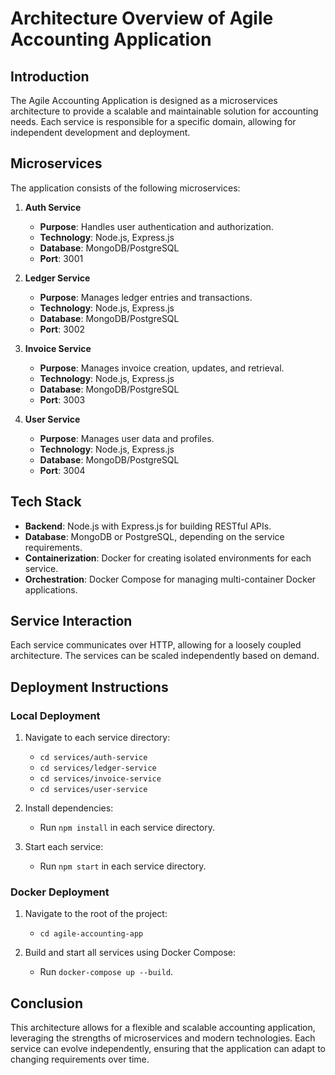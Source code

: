 # Architecture Overview of Agile Accounting Application

## Introduction
The Agile Accounting Application is designed as a microservices architecture to provide a scalable and maintainable solution for accounting needs. Each service is responsible for a specific domain, allowing for independent development and deployment.

## Microservices
The application consists of the following microservices:

1. **Auth Service**
   - **Purpose**: Handles user authentication and authorization.
   - **Technology**: Node.js, Express.js
   - **Database**: MongoDB/PostgreSQL
   - **Port**: 3001

2. **Ledger Service**
   - **Purpose**: Manages ledger entries and transactions.
   - **Technology**: Node.js, Express.js
   - **Database**: MongoDB/PostgreSQL
   - **Port**: 3002

3. **Invoice Service**
   - **Purpose**: Manages invoice creation, updates, and retrieval.
   - **Technology**: Node.js, Express.js
   - **Database**: MongoDB/PostgreSQL
   - **Port**: 3003

4. **User Service**
   - **Purpose**: Manages user data and profiles.
   - **Technology**: Node.js, Express.js
   - **Database**: MongoDB/PostgreSQL
   - **Port**: 3004

## Tech Stack
- **Backend**: Node.js with Express.js for building RESTful APIs.
- **Database**: MongoDB or PostgreSQL, depending on the service requirements.
- **Containerization**: Docker for creating isolated environments for each service.
- **Orchestration**: Docker Compose for managing multi-container Docker applications.

## Service Interaction
Each service communicates over HTTP, allowing for a loosely coupled architecture. The services can be scaled independently based on demand.

## Deployment Instructions

### Local Deployment
1. Navigate to each service directory:
   - `cd services/auth-service`
   - `cd services/ledger-service`
   - `cd services/invoice-service`
   - `cd services/user-service`
   
2. Install dependencies:
   - Run `npm install` in each service directory.

3. Start each service:
   - Run `npm start` in each service directory.

### Docker Deployment
1. Navigate to the root of the project:
   - `cd agile-accounting-app`

2. Build and start all services using Docker Compose:
   - Run `docker-compose up --build`.

## Conclusion
This architecture allows for a flexible and scalable accounting application, leveraging the strengths of microservices and modern technologies. Each service can evolve independently, ensuring that the application can adapt to changing requirements over time.